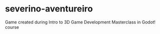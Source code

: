 # severino-aventureiro
Game created during Intro to 3D Game Development Masterclass in Godot! course

